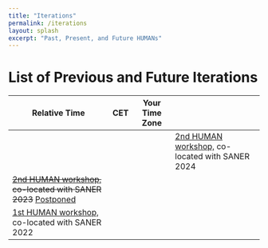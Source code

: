 ```yaml
---
title: "Iterations"
permalink: /iterations
layout: splash
excerpt: "Past, Present, and Future HUMANs"
---
```


<script src="https://momentjs.com/downloads/moment-with-locales.js"></script>
<script src="https://momentjs.com/downloads/moment-timezone-with-data-10-year-range.js"></script>

<script type="text/javascript">
let my_zone = moment.tz.guess(true);

function my(date) {
    let conf_date = moment.tz(date, "CET");
    let my_date = moment(conf_date).tz(my_zone);
    
    return ''
        + `<td>${my_date.fromNow()}</td>`
        + `<td>${conf_date.format("LL")}</td>` 
        + `<td>${my_date.format("LL")}</td>`;
}
</script>

# List of Previous and Future Iterations

<table>
    <thead>
        <tr>
            <th>Relative Time</th>
            <th>CET</th>
            <th>Your Time Zone</th>
            <th></th>
        </tr>
    </thead>
    <tbody>
        <tr class="highlighted">
            <!-- <script>
                document.write(my("2024-03-21 15:00"));
            </script> -->
            <td></td>
            <td></td>
            <td></td>
            <td>
                <a href="https://human-conf.github.io/human24/">2nd HUMAN workshop,</a> co-located with SANER 2024
            </td>
        </tr>
        <tr>
            <script>
                document.write(my("2023-03-21 15:00"));
            </script>
            <td>
                <del><a href="https://human-conf.github.io/human23/">2nd HUMAN workshop,</a> co-located with SANER 2023</del> <ins>Postponed</ins>
            </td>
        </tr>
        <tr>
            <script>
                document.write(my("2022-03-18 15:00"));
            </script>
            <td>
                <a href="https://human-conf.github.io/human22/">1st HUMAN workshop,</a> co-located with SANER 2022
            </td>
        </tr>
    </tbody>
</table>
